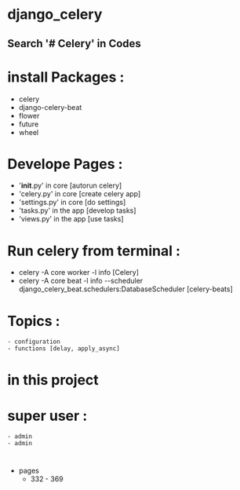 # django_celery

## Search '# Celery' in Codes


# install Packages :
- celery 
- django-celery-beat
- flower
- future
- wheel


# Develope Pages :
- '__init__.py'   in core     [autorun celery]
- 'celery.py'     in core     [create celery app]
- 'settings.py'   in core     [do settings]
- 'tasks.py'      in the app  [develop tasks]
- 'views.py'      in the app  [use tasks]



# Run celery from terminal :
- celery  -A   core  worker   -l   info    [Celery]
- celery  -A   core  beat     -l   info    --scheduler   django_celery_beat.schedulers:DatabaseScheduler               [celery-beats]



# Topics :
    - configuration
    - functions [delay, apply_async]


# in this project
# super user :
    - admin
    - admin


# ################

* pages
    - 332 - 369






